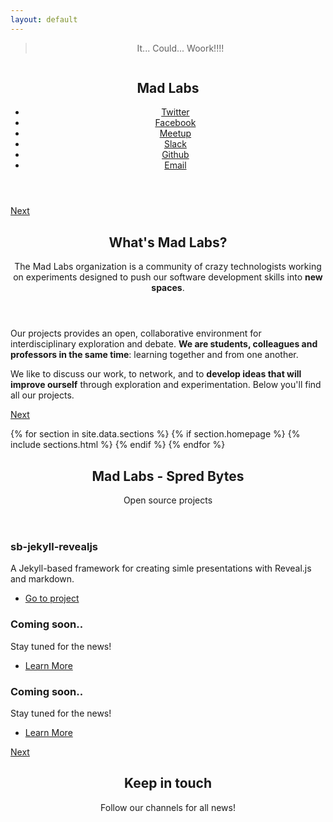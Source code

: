 ```yaml
---
layout: default
---
```


<!-- Banner -->
<section id="banner">
    <div class="content">
        <header>
            <blockquote><p>It... Could... Woork!!!!</p></blockquote>
            <span class="image"><img src="{{ site.url }}{{ site.baseurl }}/{{ site.images }}/pic01.jpg" alt="" /></span>
            <h1 class="hero"><strong class="hg-yellow">Mad Labs</strong></h1>
            <section class="special">
                <ul class="icons">
                    <li><a href="https://twitter.com/madlabsprojects" class="icon alt fa-twitter"><span class="label">Twitter</span></a></li>
                    <li><a href="https://www.facebook.com/madlabsprojects" class="icon alt fa-facebook"><span class="label">Facebook</span></a></li>
                    <li><a href="https://www.meetup.com/it-IT/MadLabs-Web-Development-a-Milano/" class="icon alt fa-meetup"><span class="label">Meetup</span></a></li>
                    <li><a href="{{ site.url }}/slack.html" class="icon alt fa-slack"><span class="label">Slack</span></a></li>
                    <li><a href="https://github.com/mad-labs/" class="icon alt fa-github"><span class="label">Github</span></a></li>
                    <li><a href="mailto:madlabsprojects@gmail.com" class="icon alt fa-envelope-o"><span class="label">Email</span></a></li>
                </ul>
            </section>
        </header>
    </div>
    <a href="#one" class="goto-next scrolly">Next</a>
</section>
<!-- One -->
<section id="one" class="spotlight madlabs bottom">
    <span class="image fit main"><img src="{{ site.url }}{{ site.baseurl }}/{{ site.images }}/pic02.jpg" alt="" /></span>
    <div class="content">
        <div class="container">
            <div class="row">
                <div class="4u 12u$(medium)">
                    <header>
                        <h2>What's <strong class="hg-yellow">Mad Labs</strong>?</h2>
                        <p>The Mad Labs organization is a community of crazy technologists 
                           working on experiments designed to push
                           our software development skills into 
                           <strong class="hg-yellow">new spaces</strong>.
                        </p>
                    </header>
                </div>
                <div class="4u 12u$(medium)">
                    <p>Our projects provides an open, collaborative 
                       environment for interdisciplinary exploration 
                       and debate. <strong class="hg-yellow">We are students,
                       colleagues and professors in the same time</strong>:
                       learning together and from one another.
                    </p>
                </div>
                <div class="4u$ 12u$(medium)">
                    <p>We like to discuss our work, to network, and to 
                       <strong class="hg-yellow">develop ideas that will 
                       improve ourself</strong> through exploration and 
                       experimentation. Below you'll find all our projects.
                    </p>
                </div>
            </div>
        </div>
    </div>
    <a href="#two" class="goto-next scrolly">Next</a>
</section>

{% for section in site.data.sections %}
{% if section.homepage %}
{% include sections.html %}
{% endif %}
{% endfor %}

<!-- Five -->
<section id="five" class="wrapper spreadbytes special fade-up">
    <div class="container">
        <header class="major">
            <h2>Mad Labs - Spred Bytes</h2>
            <p>Open source projects</p>
        </header>
        <div class="box alt">
            <div class="row uniform">
                <section class="4u 6u(medium) 12u$(xsmall)">
                    <span class="icon alt major fa-files-o"></span>
                    <h3>sb-jekyll-revealjs</h3>
                    <p>A Jekyll-based framework for creating simle presentations with Reveal.js and markdown.</p>
                    <ul class="actions">
                        <li><a href="https://github.com/mad-labs/sb-jekyll-revealjs" class="button">Go to project</a></li>
                    </ul>
                </section>
                <section class="4u 6u$(medium) 12u$(xsmall)">
                    <span class="icon alt major fa-comment"></span>
                    <h3>Coming soon..</h3>
                    <p>Stay tuned for the news!</p>
                    <ul class="actions">
                        <li><a href="{{ site.url }}{{ site.baseurl }}/" class="button">Learn More</a></li>
                    </ul>
                </section>
                <section class="4u$ 6u(medium) 12u$(xsmall)">
                    <span class="icon alt major fa-flask"></span>
                    <h3>Coming soon..</h3>
                    <p>Stay tuned for the news!</p>
                    <ul class="actions">
                        <li><a href="{{ site.url }}{{ site.baseurl }}/" class="button">Learn More</a></li>
                    </ul>
                </section>
            </div>
        </div>
    </div>
    <a href="#six" class="goto-next scrolly">Next</a>
</section>

<!-- Six -->
<section id="six" class="wrapper style2 special fade">
    <div class="container">
        <header>
            <h2>Keep in touch</h2>
            <p>Follow our channels for all news!</p>
        </header>
    </div>
</section>
